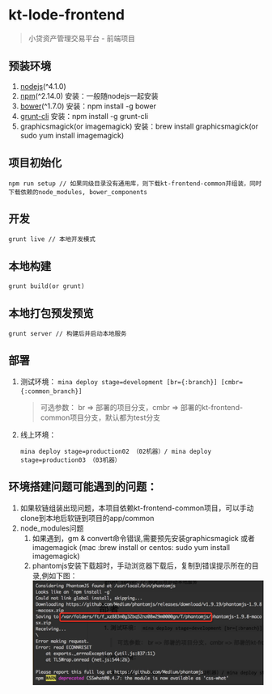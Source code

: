 # kt-lode-frontend

> 小贷资产管理交易平台 - 前端项目

## 预装环境
1. [nodejs](https://nodejs.org/en/)(^4.1.0)
2. [npm](https://www.npmjs.com/)(^2.14.0) 安装：一般随nodejs一起安装
3. [bower](http://bower.io/)(^1.7.0) 安装：npm install -g bower
4. [grunt-cli](http://gruntjs.com/)  安装：npm install -g grunt-cli
5. graphicsmagick(or imagemagick) 安装：brew install graphicsmagick(or sudo yum install imagemagick)

## 项目初始化
	npm run setup // 如果同级目录没有通用库，则下载kt-frontend-common并组装，同时下载依赖的node_modules, bower_components
		
## 开发
	grunt live // 本地开发模式
## 本地构建
	grunt build(or grunt)
## 本地打包预发预览
	grunt server // 构建后并启动本地服务
## 部署
1. 测试环境：
	`mina deploy stage=development [br={:branch}] [cmbr={:common_branch}]`
	
	> 可选参数： br => 部署的项目分支，cmbr => 部署的kt-frontend-common项目分支，默认都为test分支
2. 线上环境：
	
	`mina deploy stage=production02 （02机器）/
	mina deploy stage=production03 （03机器）`

## 环境搭建问题可能遇到的问题：

1. 如果软链组装出现问题，本项目依赖kt-frontend-common项目，可以手动clone到本地后软链到项目的app/common
1. node_modules问题
	1. 如果遇到，gm & convert命令错误,需要预先安装graphicsmagick 或者 imagemagick  (mac :brew install or centos: sudo yum install imagemagick)
	1. phantomjs安装下载超时，手动浏览器下载后，复制到错误提示所在的目录,例如下图：![](./readme/r1.png)
    
    
